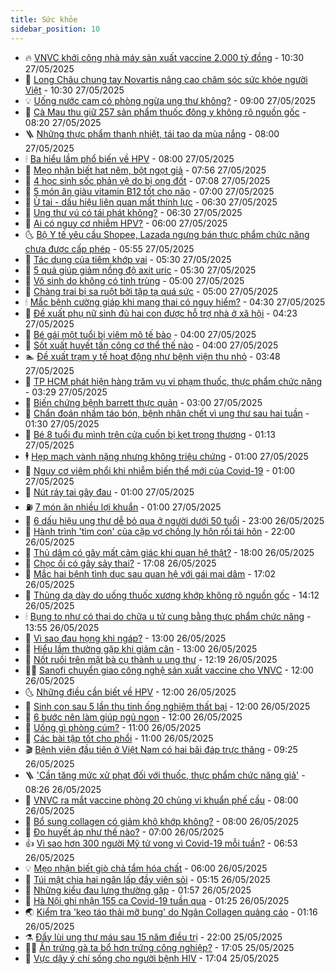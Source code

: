 ```yaml
---
title: Sức khỏe
sidebar_position: 10
---
```


<!-- vnexpress-suc-khoe:START -->
- 🔥 [VNVC khởi công nhà máy sản xuất vaccine 2.000 tỷ đồng](https://vnexpress.net/vnvc-khoi-cong-nha-may-san-xuat-vaccine-2-000-ty-dong-4891235.html) - 10:30 27/05/2025
- 🥰 [Long Châu chung tay Novartis nâng cao chăm sóc sức khỏe người Việt](https://vnexpress.net/long-chau-chung-tay-novartis-nang-cao-cham-soc-suc-khoe-nguoi-viet-4891188.html) - 10:30 27/05/2025
- 💡 [Uống nước cam có phòng ngừa ung thư không?](https://vnexpress.net/uong-nuoc-cam-co-phong-ngua-ung-thu-khong-4891062.html) - 09:00 27/05/2025
- 🤗 [Cà Mau thu giữ 257 sản phẩm thuốc đông y không rõ nguồn gốc](https://vnexpress.net/ca-mau-thu-giu-257-san-pham-thuoc-dong-y-khong-ro-nguon-goc-4891071.html) - 08:20 27/05/2025
- 🪜 [Những thực phẩm thanh nhiệt, tái tạo da mùa nắng](https://vnexpress.net/nhung-thuc-pham-thanh-nhiet-tai-tao-da-mua-nang-4891109.html) - 08:00 27/05/2025
- 🕯 [Ba hiểu lầm phổ biến về HPV](https://vnexpress.net/ba-hieu-lam-pho-bien-ve-hpv-4890750.html) - 08:00 27/05/2025
- 🤭 [Mẹo nhận biết hạt nêm, bột ngọt giả](https://vnexpress.net/meo-nhan-biet-hat-nem-bot-ngot-gia-4890620.html) - 07:56 27/05/2025
- 👀 [4 học sinh sốc phản vệ do bị ong đốt](https://vnexpress.net/4-hoc-sinh-soc-phan-ve-do-bi-ong-dot-4891035.html) - 07:08 27/05/2025
- 🌋 [5 món ăn giàu vitamin B12 tốt cho não](https://vnexpress.net/5-mon-an-giau-vitamin-b12-tot-cho-nao-4891044.html) - 07:00 27/05/2025
- 🫶 [Ù tai - dấu hiệu liên quan mất thính lực](https://vnexpress.net/u-tai-dau-hieu-lien-quan-mat-thinh-luc-4891073.html) - 06:30 27/05/2025
- 🦆 [Ung thư vú có tái phát không?](https://vnexpress.net/ung-thu-vu-co-tai-phat-khong-4891045.html) - 06:30 27/05/2025
- 🚀 [Ai có nguy cơ nhiễm HPV?](https://vnexpress.net/ai-co-nguy-co-nhiem-hpv-4890749.html) - 06:00 27/05/2025
- 🌜 [Bộ Y tế yêu cầu Shopee, Lazada ngưng bán thực phẩm chức năng chưa được cấp phép](https://vnexpress.net/bo-y-te-yeu-cau-shopee-lazada-ngung-ban-thuc-pham-chuc-nang-chua-duoc-cap-phep-4891064.html) - 05:55 27/05/2025
- 🧰 [Tác dụng của tiêm khớp vai](https://vnexpress.net/tac-dung-cua-tiem-khop-vai-4891016.html) - 05:30 27/05/2025
- 💫 [5 quả giúp giảm nồng độ axit uric](https://vnexpress.net/5-qua-giup-giam-nong-do-axit-uric-4890996.html) - 05:30 27/05/2025
- 🌝 [Vô sinh do không có tinh trùng](https://vnexpress.net/vo-sinh-do-khong-co-tinh-trung-4891012.html) - 05:00 27/05/2025
- 🗽 [Chàng trai bị sa ruột bởi tập tạ quá sức](https://vnexpress.net/chang-trai-bi-sa-ruot-boi-tap-ta-qua-suc-4890927.html) - 05:00 27/05/2025
- 🕯 [Mắc bệnh cường giáp khi mang thai có nguy hiểm?](https://vnexpress.net/mac-benh-cuong-giap-khi-mang-thai-co-nguy-hiem-4890984.html) - 04:30 27/05/2025
- 🦅 [Đề xuất phụ nữ sinh đủ hai con được hỗ trợ nhà ở xã hội](https://vnexpress.net/de-xuat-phu-nu-sinh-du-hai-con-duoc-ho-tro-nha-o-xa-hoi-4891017.html) - 04:23 27/05/2025
- 🦆 [Bé gái một tuổi bị viêm mô tế bào](https://vnexpress.net/be-gai-mot-tuoi-bi-viem-mo-te-bao-4890971.html) - 04:00 27/05/2025
- 🎊 [Sốt xuất huyết tấn công cơ thể thế nào](https://vnexpress.net/sot-xuat-huyet-tan-cong-co-the-the-nao-4890888.html) - 04:00 27/05/2025
- 🏊 [Đề xuất trạm y tế hoạt động như bệnh viện thu nhỏ](https://vnexpress.net/de-xuat-tram-y-te-hoat-dong-nhu-benh-vien-thu-nho-4890952.html) - 03:48 27/05/2025
- 📝 [TP HCM phát hiện hàng trăm vụ vi phạm thuốc, thực phẩm chức năng](https://vnexpress.net/tp-hcm-phat-hien-hang-tram-vu-vi-pham-thuoc-thuc-pham-chuc-nang-4890695.html) - 03:29 27/05/2025
- 💯 [Biến chứng bệnh barrett thực quản](https://vnexpress.net/bien-chung-benh-barrett-thuc-quan-4890933.html) - 03:00 27/05/2025
- 🌊 [Chẩn đoán nhầm táo bón, bệnh nhân chết vì ung thư sau hai tuần](https://vnexpress.net/chan-doan-nham-tao-bon-benh-nhan-chet-vi-ung-thu-sau-hai-tuan-4890780.html) - 01:30 27/05/2025
- 🚀 [Bé 8 tuổi đu mình trên cửa cuốn bị kẹt trọng thương](https://vnexpress.net/be-8-tuoi-hon-me-sau-khi-bi-cua-cuon-nuot-4890867.html) - 01:13 27/05/2025
- 🕴 [Hẹp mạch vành nặng nhưng không triệu chứng](https://vnexpress.net/hep-mach-vanh-nang-nhung-khong-trieu-chung-4890870.html) - 01:00 27/05/2025
- 🗽 [Nguy cơ viêm phổi khi nhiễm biến thể mới của Covid-19](https://vnexpress.net/nguy-co-viem-phoi-khi-nhiem-bien-the-moi-cua-covid-19-4890865.html) - 01:00 27/05/2025
- 🎡 [Nút ráy tai gây đau](https://vnexpress.net/nut-ray-tai-gay-dau-4890742.html) - 01:00 27/05/2025
- ⛽️ [7 món ăn nhiều lợi khuẩn](https://vnexpress.net/7-mon-an-nhieu-loi-khuan-4890660.html) - 01:00 27/05/2025
- 🦆 [6 dấu hiệu ung thư dễ bỏ qua ở người dưới 50 tuổi](https://vnexpress.net/6-dau-hieu-ung-thu-de-bo-qua-o-nguoi-duoi-50-tuoi-4890767.html) - 23:00 26/05/2025
- 🤩 [Hành trình &#39;tìm con&#39; của cặp vợ chồng ly hôn rồi tái hôn](https://vnexpress.net/hanh-trinh-tim-con-cua-cap-vo-chong-ly-hon-roi-tai-hon-4890667.html) - 22:00 26/05/2025
- 🦒 [Thủ dâm có gây mất cảm giác khi quan hệ thật?](https://vnexpress.net/thu-dam-co-gay-mat-cam-giac-khi-quan-he-that-4890679.html) - 18:00 26/05/2025
- 💫 [Chọc ối có gây sảy thai?](https://vnexpress.net/choc-oi-co-gay-say-thai-4889720.html) - 17:08 26/05/2025
- 🐘 [Mắc hai bệnh tình dục sau quan hệ với gái mại dâm](https://vnexpress.net/mac-hai-benh-tinh-duc-sau-quan-he-voi-gai-mai-dam-4890516.html) - 17:02 26/05/2025
- 🚀 [Thủng dạ dày do uống thuốc xương khớp không rõ nguồn gốc](https://vnexpress.net/thung-da-day-do-uong-thuoc-xuong-khop-khong-ro-nguon-goc-4888819.html) - 14:12 26/05/2025
- 🕯 [Bụng to như có thai do chữa u tử cung bằng thực phẩm chức năng](https://vnexpress.net/bung-to-nhu-co-thai-do-chua-u-tu-cung-bang-thuc-pham-chuc-nang-4890773.html) - 13:55 26/05/2025
- 🦏 [Vì sao đau họng khi ngáp?](https://vnexpress.net/vi-sao-dau-hong-khi-ngap-4890632.html) - 13:00 26/05/2025
- 🦄 [Hiểu lầm thường gặp khi giảm cân](https://vnexpress.net/hieu-lam-thuong-gap-khi-giam-can-4890577.html) - 13:00 26/05/2025
- 🦒 [Nốt ruồi trên mặt bà cụ thành u ung thư](https://vnexpress.net/not-ruoi-tren-mat-ba-cu-thanh-u-ung-thu-4890627.html) - 12:19 26/05/2025
- 👨‍🏫 [Sanofi chuyển giao công nghệ sản xuất vaccine cho VNVC](https://vnexpress.net/sanofi-chuyen-giao-cong-nghe-san-xuat-vaccine-cho-vnvc-4890769.html) - 12:00 26/05/2025
- 🌜 [Những điều cần biết về HPV](https://vnexpress.net/nhung-dieu-can-biet-ve-hpv-4890737.html) - 12:00 26/05/2025
- 🚀 [Sinh con sau 5 lần thụ tinh ống nghiệm thất bại](https://vnexpress.net/sinh-con-sau-5-lan-thu-tinh-ong-nghiem-that-bai-4890713.html) - 12:00 26/05/2025
- 💃 [6 bước nên làm giúp ngủ ngon](https://vnexpress.net/6-buoc-nen-lam-giup-ngu-ngon-4890531.html) - 12:00 26/05/2025
- 💯 [Uống gì phòng cúm?](https://vnexpress.net/uong-gi-phong-cum-4890717.html) - 11:00 26/05/2025
- 🤔 [Các bài tập tốt cho phổi](https://vnexpress.net/cac-bai-tap-tot-cho-phoi-4890636.html) - 11:00 26/05/2025
- 🎬 [Bệnh viện đầu tiên ở Việt Nam có hai bãi đáp trực thăng](https://vnexpress.net/benh-vien-dau-tien-o-viet-nam-co-hai-bai-dap-truc-thang-4890205.html) - 09:25 26/05/2025
- 🪜 [&#39;Cần tăng mức xử phạt đối với thuốc, thực phẩm chức năng giả&#39;](https://vnexpress.net/can-tang-muc-xu-phat-doi-voi-thuoc-thuc-pham-chuc-nang-gia-4890594.html) - 08:26 26/05/2025
- 🦣 [VNVC ra mắt vaccine phòng 20 chủng vi khuẩn phế cầu](https://vnexpress.net/vnvc-ra-mat-vaccine-phong-20-chung-vi-khuan-phe-cau-4890615.html) - 08:00 26/05/2025
- 🧐 [Bổ sung collagen có giảm khô khớp không?](https://vnexpress.net/bo-sung-collagen-co-giam-kho-khop-khong-4890609.html) - 08:00 26/05/2025
- 🤡 [Đo huyết áp như thế nào?](https://vnexpress.net/do-huyet-ap-nhu-the-nao-4890530.html) - 07:00 26/05/2025
- 👍 [Vì sao hơn 300 người Mỹ tử vong vì Covid-19 mỗi tuần?](https://vnexpress.net/vi-sao-hon-300-nguoi-my-tu-vong-vi-covid-19-moi-tuan-4890591.html) - 06:53 26/05/2025
- 💡 [Mẹo nhận biết giò chả tẩm hóa chất](https://vnexpress.net/meo-nhan-biet-gio-cha-tam-hoa-chat-4890449.html) - 06:00 26/05/2025
- 💯 [Túi mật chia hai ngăn lấp đầy viên sỏi](https://vnexpress.net/tui-mat-chia-hai-ngan-lap-day-vien-soi-4890522.html) - 05:15 26/05/2025
- 🧠 [Những kiểu đau lưng thường gặp](https://vnexpress.net/nhung-kieu-dau-lung-thuong-gap-4890377.html) - 01:57 26/05/2025
- 🎡 [Hà Nội ghi nhận 155 ca Covid-19 tuần qua](https://vnexpress.net/ha-noi-ghi-nhan-155-ca-covid-19-tuan-qua-4890417.html) - 01:25 26/05/2025
- 🌏 [Kiểm tra &#39;kẹo táo thải mỡ bụng&#39; do Ngân Collagen quảng cáo](https://vnexpress.net/kiem-tra-keo-tao-thai-mo-bung-do-ngan-collagen-quang-cao-4890411.html) - 01:16 26/05/2025
- ⚗️ [Đẩy lùi ung thư máu sau 15 năm điều trị](https://vnexpress.net/day-lui-ung-thu-mau-sau-15-nam-dieu-tri-4884084.html) - 22:00 25/05/2025
- 👨‍🏫 [Ăn trứng gà ta bổ hơn trứng công nghiệp?](https://vnexpress.net/an-trung-ga-ta-bo-hon-trung-cong-nghiep-4889379.html) - 17:05 25/05/2025
- 🤖 [Vực dậy ý chí sống cho người bệnh HIV](https://vnexpress.net/vuc-day-y-chi-song-cho-nguoi-benh-hiv-4885989.html) - 17:04 25/05/2025<!-- vnexpress-suc-khoe:END -->
